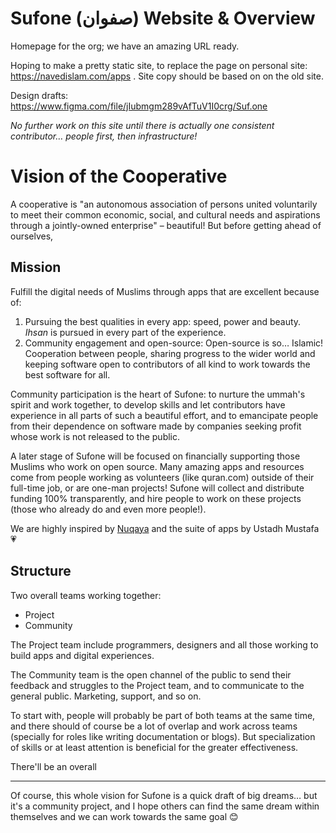# Sufone (صفوان) Website & Overview
Homepage for the org; we have an amazing URL ready. 

Hoping to make a pretty static site, to replace the page on  personal site: https://navedislam.com/apps . Site copy should be based on on the old site.

Design drafts: https://www.figma.com/file/jIubmgm289vAfTuV1I0crg/Suf.one

*No further work on this site until there is actually one consistent contributor… people first, then infrastructure!*

# Vision of the Cooperative

A cooperative is "an autonomous association of persons united voluntarily to meet their common economic, social, and cultural needs and aspirations through a jointly-owned enterprise" – beautiful! But before getting ahead of ourselves, 

## Mission

Fulfill the digital needs of Muslims through apps that are excellent because of:

1. Pursuing the best qualities in every app: speed, power and beauty. *Ihsan* is pursued in every part of the experience.
2. Community engagement and open-source: Open-source is so… Islamic! Cooperation between people, sharing progress to the wider world and keeping software open to contributors of all kind to work towards the best software for all. 

Community participation is the heart of Sufone: to nurture the ummah's spirit and work together, to develop skills and let contributors have experience in all parts of such a beautiful effort, and to emancipate people from their dependence on software made by companies seeking profit whose work is not released to the public.

A later stage of Sufone will be focused on financially supporting those Muslims who work on open source. Many amazing apps and resources come from people working as volunteers (like quran.com) outside of their full-time job, or are one-man projects! Sufone will collect and distribute funding 100% transparently, and hire people to work on these projects (those who already do and even more people!). 

We are highly inspired by [Nuqaya](https://nuqayah.com/) and the suite of apps by Ustadh Mustafa 💗

## Structure

Two overall teams working together:

- Project
- Community

The Project team include programmers, designers and all those working to build apps and digital experiences. 

The Community team is the open channel of the public to send their feedback and struggles to the Project team, and to communicate to the general public. Marketing, support, and so on.

To start with, people will probably be part of both teams at the same time, and there should of course be a lot of overlap and work across teams (specially for roles like writing documentation or blogs). But specialization of skills or at least attention is beneficial for the greater effectiveness.

There'll be an overall 

---

Of course, this whole vision for Sufone is a quick draft of big dreams… but it's a community project, and I hope others can find the same dream within themselves and we can work towards the same goal 😊
